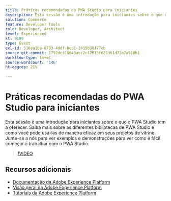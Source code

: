 ```yaml
---
title: Práticas recomendadas do PWA Studio para iniciantes
description: Esta sessão é uma introdução para iniciantes sobre o que o PWA Studio tem a oferecer. Saiba mais sobre as diferentes bibliotecas de PWA Studio e como você pode usá-las de maneira eficaz em seus projetos de vitrine. Junte-se a nós para ver exemplos e demonstrações para ver como é fácil começar a trabalhar com o PWA Studio.
solution: Commerce
feature: Developer Tools
role: Developer, Architect
level: Experienced
kt: 9199
type: Event
exl-id: 516ea10a-8783-4ddf-bed1-2415b38177cb
source-git-commit: 1792dc318643aec2c12613f621361d72a7a918b1
workflow-type: tm+mt
source-wordcount: '146'
ht-degree: 21%

---
```


# Práticas recomendadas do PWA Studio para iniciantes

Esta sessão é uma introdução para iniciantes sobre o que o PWA Studio tem a oferecer.
Saiba mais sobre as diferentes bibliotecas de PWA Studio e como você pode usá-las de maneira eficaz em seus projetos de vitrine.
Junte-se a nós para ver exemplos e demonstrações para ver como é fácil começar a trabalhar com o PWA Studio.

>[!VIDEO](https://video.tv.adobe.com/v/337764/?quality=12&learn=on&hidetitle=true)

## Recursos adicionais

- [Documentação da Adobe Experience Platform](https://experienceleague.adobe.com/docs/experience-platform.html?lang=pt-BR)
- [Visão geral da Adobe Experience Platform](https://experienceleague.adobe.com/docs/experience-platform/landing/home.html?lang=pt-BR)
- [Tutoriais da Adobe Experience Platform](https://experienceleague.adobe.com/docs/platform-learn/tutorials/overview.html?lang=pt-BR)
